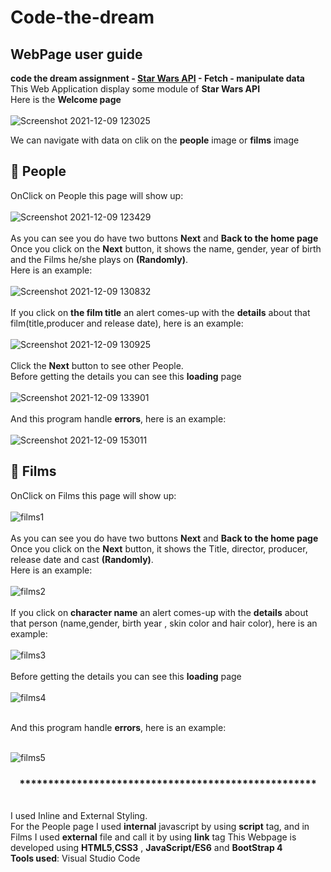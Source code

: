 # Code-the-dream
## WebPage user guide
**code the dream assignment - [Star Wars API](https://swapi.dev/api/) - Fetch - manipulate data** </br>
This Web Application display some module of **Star Wars API**</br>
Here is the **Welcome page**</br>
</br>![Screenshot 2021-12-09 123025](https://user-images.githubusercontent.com/83052170/145454849-164aad05-feb2-44c8-b489-1ecfbe1a55b3.png)</br>

We can navigate with data on clik on the **people** image or **films** image </br>

 ## 💚 People
OnClick on People this page will show up: </br>
</br>![Screenshot 2021-12-09 123429](https://user-images.githubusercontent.com/83052170/145455430-9b276e67-8aea-4849-843f-f1ab89b42669.png)</br>
</br>As you can see you do have two buttons **Next**  and **Back to the home page**</br>
Once you click on the **Next** button, it shows the name, gender, year of birth and the Films he/she plays on **(Randomly)**. </br>
Here is an example: </br>
</br>![Screenshot 2021-12-09 130832](https://user-images.githubusercontent.com/83052170/145460754-55a91de6-c444-4f75-9202-5ed292dd4607.png)</br>
</br>If you click on **the film title** an alert comes-up with the **details** about that film(title,producer and release date), here is an example:</br>
</br>![Screenshot 2021-12-09 130925](https://user-images.githubusercontent.com/83052170/145462489-0abe6b48-e333-48c4-8c51-e56800c0817b.png)</br>
</br>Click the **Next**  button to see other People.
</br>Before getting the details you can see this **loading** page</br> 
</br>![Screenshot 2021-12-09 133901](https://user-images.githubusercontent.com/83052170/145464383-9d6b70e1-d1cc-4271-91ef-8455f363ef11.png)</br>
</br>And this program handle **errors**, here is an example:</br>
</br>![Screenshot 2021-12-09 153011](https://user-images.githubusercontent.com/83052170/145479408-43d99344-7a71-48e5-a990-18ee32e4eebc.png)</br>
## 💚 Films  
OnClick on Films this page will show up:</br>
</br>![films1](https://user-images.githubusercontent.com/83052170/145483522-292b0157-e0be-47ae-8e88-367599659efb.png)</br>
</br>As you can see you do have two buttons **Next**  and **Back to the home page**</br>
Once you click on the **Next** button, it shows the Title, director, producer, release date and cast **(Randomly)**. </br>
Here is an example: </br>
</br>![films2](https://user-images.githubusercontent.com/83052170/145484004-d2e3d2d8-6832-487c-a47b-71d96c883244.png)</br>
</br>If you click on **character name** an alert comes-up with the **details** about that person (name,gender, birth year , skin color and hair color), here is an example:</br>
</br>![films3](https://user-images.githubusercontent.com/83052170/145485665-2b6c3a03-3427-4fac-838e-58f823cf1a48.png)</br>
</br>Before getting the details you can see this **loading** page</br> 
</br>![films4](https://user-images.githubusercontent.com/83052170/145486178-fc0b6f44-7ce4-4fce-a9bb-70ddfca89ee6.png)</br>

</br>And this program handle **errors**, here is an example:</br>

</br>![films5](https://user-images.githubusercontent.com/83052170/145486190-32803407-a3d9-48a4-b8b8-bee72646a7cd.png)</br>

 ### <p align="center"> **************************************************** </p>
</br>I used Inline and External Styling.</br>
For the People page I used **internal** javascript by using **script** tag, and in Films I used **external** file and call it by using **link** tag
This Webpage is developed using **HTML5**,**CSS3** , **JavaScript/ES6** and **BootStrap 4**</br>
**Tools used**: Visual Studio Code</br>



